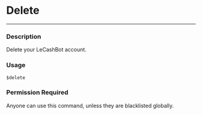 # Delete
---
### Description
Delete your LeCashBot account.
### Usage
```
$delete
```
### Permission Required
Anyone can use this command, unless they are blacklisted globally.


